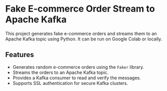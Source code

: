 # Fake E-commerce Order Stream to Apache Kafka

This project generates fake e-commerce orders and streams them to an Apache Kafka topic using Python. It can be run on Google Colab or locally.

## Features
- Generates random e-commerce orders using the `Faker` library.
- Streams the orders to an Apache Kafka topic.
- Provides a Kafka consumer to read and verify the messages.
- Supports SSL authentication for secure Kafka clusters.
